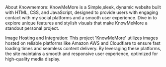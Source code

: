 About Knowmemore: 
KnowMeMore is a Simple,sleek, dynamic website built with HTML, CSS, and JavaScript, designed to provide users with engaging contact with my social platforms and a smooth user experience. Dive in to explore unique features and stylish visuals that make KnowMeMore a standout personal project.

Image Hosting and Integration:
This project 'KnowMeMore' utilizes images hosted on reliable platforms like Amazon AWS and Cloudflare to ensure fast loading times and seamless content delivery. By leveraging these platforms, the site maintains a smooth and responsive user experience, optimized for high-quality media display.
